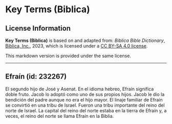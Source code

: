 # Key Terms (Biblica)

## License Information

**Key Terms (Biblica)** is based on and adapted from: _Biblica Bible Dictionary_, [Biblica, Inc.](https://www.biblica.com/), 2023, which is licensed under a [CC BY-SA 4.0 license](https://creativecommons.org/licenses/by-sa/4.0/legalcode.en).

This markdown version is provided under the same license.



--------------------------------

## Efraín (id: 232267)

El segundo hijo de José y Asenat. En el idioma hebreo, Efraín significa doble fruto. Jacob lo adoptó como uno de sus propios hijos. Jacob le dio la bendición del padre aunque no era el hijo mayor. El linaje familiar de Efraín se convirtió en una tribu de Israel. Fueron una tribu importante del reino del norte de Israel. La capital del reino del norte estaba en la tierra de Efraín y, a veces, el reino del norte se llama Efraín en la Biblia.


